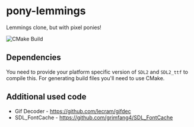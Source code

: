 # pony-lemmings
Lemmings clone, but with pixel ponies!

![CMake Build](https://github.com/ebunix/pony-lemmings/actions/workflows/cmake.yml/badge.svg)

## Dependencies
You need to provide your platform specific version of `SDL2` and `SDL2_ttf` to compile this. For generating build files you'll need to use CMake.

## Additional used code
- Gif Decoder - https://github.com/lecram/gifdec
- SDL_FontCache - https://github.com/grimfang4/SDL_FontCache

